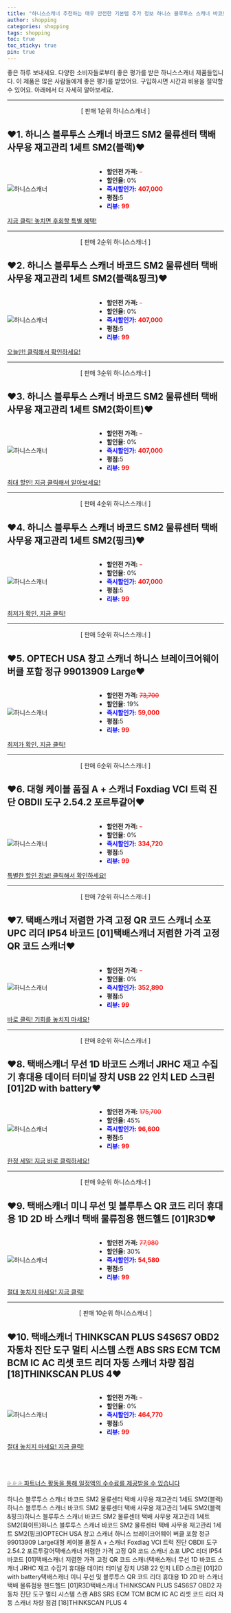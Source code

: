 ```yaml
---
title: "하니스스캐너 추천하는 매우 안전한 기본템 추가 정보 하니스 블루투스 스캐너 바코드 SM2"
author: shopping
categories: shopping
tags: shopping
toc: true
toc_sticky: true
pin: true
---
```

좋은 하루 보내세요. 다양한 소비자들로부터 좋은 평가를 받은 하니스스캐너 제품들입니다. 이 제품은 많은 사람들에게 좋은 평가를 받았어요. 구입하시면 시간과 비용을 절약할 수 있어요. 아래에서 더 자세히 알아보세요.

---
<p class="toplist" style="margin: 0 auto; display: block; width: fit-content;">[ 판매 1순위 하니스스캐너 ]</p>

<h2><strong>❤️1. 하니스 블루투스 스캐너 바코드 SM2 물류센터 택배 사무용 재고관리 1세트 SM2(블랙)❤️</strong></h2>

<div style="display: flex; align-items: center;">
    <div style="flex: 0.4;">
        <img src="https://thumbnail8.coupangcdn.com/thumbnails/remote/230x230ex/image/vendor_inventory/302e/ced43aaaa78de1270aeb48d4156eeef3dcbf6d5f6854ec99b3344406331e.png" alt="하니스스캐너" style="max-width: 100%;">
    </div>
    <div style="flex: 0.6; margin-left: 10px;">
        <ul>
            <li><strong>할인전 가격:</strong> <del style="color: red;">-</del></li>
            <li><strong>할인율:</strong> 0%</li>
            <li><span style='color:blue'><strong>즉시할인가:</strong></span> <span style='color:red'><strong>407,000</strong></span></li>
            <li><strong>평점:</strong>5</li>
            <li><span style='color:blue'><strong>리뷰:</strong></span> <span style='color:red'><strong>99</strong></span></li>
        </ul>
    </div>
</div>
<div class="center">
    <a href="https://William4Davisa.github.io?lptag=AF9450613&subid=githubio&pageKey=7813831278&traceid=V0-153&itemId=21203343111&vendorItemId=88264599292" class="myButton">
        지금 클릭! 놓치면 후회할 특별 혜택!
    </a>
</div>


---
<p class="toplist" style="margin: 0 auto; display: block; width: fit-content;">[ 판매 2순위 하니스스캐너 ]</p>

<h2><strong>❤️2. 하니스 블루투스 스캐너 바코드 SM2 물류센터 택배 사무용 재고관리 1세트 SM2(블랙&핑크)❤️</strong></h2>

<div style="display: flex; align-items: center;">
    <div style="flex: 0.4;">
        <img src="https://thumbnail6.coupangcdn.com/thumbnails/remote/230x230ex/image/vendor_inventory/b2f1/dc27f3633df30f1a589ad93749ba5b265e153797b0c83871bbb123872f77.png" alt="하니스스캐너" style="max-width: 100%;">
    </div>
    <div style="flex: 0.6; margin-left: 10px;">
        <ul>
            <li><strong>할인전 가격:</strong> <del style="color: red;">-</del></li>
            <li><strong>할인율:</strong> 0%</li>
            <li><span style='color:blue'><strong>즉시할인가:</strong></span> <span style='color:red'><strong>407,000</strong></span></li>
            <li><strong>평점:</strong>5</li>
            <li><span style='color:blue'><strong>리뷰:</strong></span> <span style='color:red'><strong>99</strong></span></li>
        </ul>
    </div>
</div>
<div class="center">
    <a href="https://William4Davisa.github.io?lptag=AF9450613&subid=githubio&pageKey=7813831278&traceid=V0-153&itemId=21203343108&vendorItemId=88264599263" class="myButton">
        오늘만! 클릭해서 확인하세요!
    </a>
</div>


---
<p class="toplist" style="margin: 0 auto; display: block; width: fit-content;">[ 판매 3순위 하니스스캐너 ]</p>

<h2><strong>❤️3. 하니스 블루투스 스캐너 바코드 SM2 물류센터 택배 사무용 재고관리 1세트 SM2(화이트)❤️</strong></h2>

<div style="display: flex; align-items: center;">
    <div style="flex: 0.4;">
        <img src="https://thumbnail8.coupangcdn.com/thumbnails/remote/230x230ex/image/vendor_inventory/302e/ced43aaaa78de1270aeb48d4156eeef3dcbf6d5f6854ec99b3344406331e.png" alt="하니스스캐너" style="max-width: 100%;">
    </div>
    <div style="flex: 0.6; margin-left: 10px;">
        <ul>
            <li><strong>할인전 가격:</strong> <del style="color: red;">-</del></li>
            <li><strong>할인율:</strong> 0%</li>
            <li><span style='color:blue'><strong>즉시할인가:</strong></span> <span style='color:red'><strong>407,000</strong></span></li>
            <li><strong>평점:</strong>5</li>
            <li><span style='color:blue'><strong>리뷰:</strong></span> <span style='color:red'><strong>99</strong></span></li>
        </ul>
    </div>
</div>
<div class="center">
    <a href="https://William4Davisa.github.io?lptag=AF9450613&subid=githubio&pageKey=7813831278&traceid=V0-153&itemId=21203343106&vendorItemId=88264599256" class="myButton">
        최대 할인! 지금 클릭해서 알아보세요!
    </a>
</div>


---
<p class="toplist" style="margin: 0 auto; display: block; width: fit-content;">[ 판매 4순위 하니스스캐너 ]</p>

<h2><strong>❤️4. 하니스 블루투스 스캐너 바코드 SM2 물류센터 택배 사무용 재고관리 1세트 SM2(핑크)❤️</strong></h2>

<div style="display: flex; align-items: center;">
    <div style="flex: 0.4;">
        <img src="https://thumbnail6.coupangcdn.com/thumbnails/remote/230x230ex/image/vendor_inventory/7ed6/d0f95ab32d9154e1079d9b2405f5307a21834ab656c920d9838cccc01e1d.png" alt="하니스스캐너" style="max-width: 100%;">
    </div>
    <div style="flex: 0.6; margin-left: 10px;">
        <ul>
            <li><strong>할인전 가격:</strong> <del style="color: red;">-</del></li>
            <li><strong>할인율:</strong> 0%</li>
            <li><span style='color:blue'><strong>즉시할인가:</strong></span> <span style='color:red'><strong>407,000</strong></span></li>
            <li><strong>평점:</strong>5</li>
            <li><span style='color:blue'><strong>리뷰:</strong></span> <span style='color:red'><strong>99</strong></span></li>
        </ul>
    </div>
</div>
<div class="center">
    <a href="https://William4Davisa.github.io?lptag=AF9450613&subid=githubio&pageKey=7813831278&traceid=V0-153&itemId=21203343113&vendorItemId=88264599300" class="myButton">
        최저가 확인, 지금 클릭!
    </a>
</div>


---
<p class="toplist" style="margin: 0 auto; display: block; width: fit-content;">[ 판매 5순위 하니스스캐너 ]</p>

<h2><strong>❤️5. OPTECH USA 창고 스캐너 하니스 브레이크어웨이 버클 포함 정규 99013909 Large❤️</strong></h2>

<div style="display: flex; align-items: center;">
    <div style="flex: 0.4;">
        <img src="https://thumbnail6.coupangcdn.com/thumbnails/remote/230x230ex/image/vendor_inventory/8fe3/7c9322896e4f685bdc360c52a802b499944b8eb0f66f91aac1ba80a2e4d6.jpg" alt="하니스스캐너" style="max-width: 100%;">
    </div>
    <div style="flex: 0.6; margin-left: 10px;">
        <ul>
            <li><strong>할인전 가격:</strong> <del style="color: red;">73,700</del></li>
            <li><strong>할인율:</strong> 19%</li>
            <li><span style='color:blue'><strong>즉시할인가:</strong></span> <span style='color:red'><strong>59,000</strong></span></li>
            <li><strong>평점:</strong>5</li>
            <li><span style='color:blue'><strong>리뷰:</strong></span> <span style='color:red'><strong>99</strong></span></li>
        </ul>
    </div>
</div>
<div class="center">
    <a href="https://William4Davisa.github.io?lptag=AF9450613&subid=githubio&pageKey=7822214146&traceid=V0-153&itemId=21249489131&vendorItemId=90750731001" class="myButton">
        최저가 확인, 지금 클릭!
    </a>
</div>


---
<p class="toplist" style="margin: 0 auto; display: block; width: fit-content;">[ 판매 6순위 하니스스캐너 ]</p>

<h2><strong>❤️6. 대형 케이블 품질 A + 스캐너 Foxdiag VCI 트럭 진단 OBDII 도구 2.54.2 포르투갈어❤️</strong></h2>

<div style="display: flex; align-items: center;">
    <div style="flex: 0.4;">
        <img src="https://thumbnail9.coupangcdn.com/thumbnails/remote/230x230ex/image/vendor_inventory/7c1b/62945535335d1ba60daf721ac30f8358417e8d766b3ba741cf8903f628c7.jpg" alt="하니스스캐너" style="max-width: 100%;">
    </div>
    <div style="flex: 0.6; margin-left: 10px;">
        <ul>
            <li><strong>할인전 가격:</strong> <del style="color: red;">-</del></li>
            <li><strong>할인율:</strong> 0%</li>
            <li><span style='color:blue'><strong>즉시할인가:</strong></span> <span style='color:red'><strong>334,720</strong></span></li>
            <li><strong>평점:</strong>5</li>
            <li><span style='color:blue'><strong>리뷰:</strong></span> <span style='color:red'><strong>99</strong></span></li>
        </ul>
    </div>
</div>
<div class="center">
    <a href="https://William4Davisa.github.io?lptag=AF9450613&subid=githubio&pageKey=7559597274&traceid=V0-153&itemId=19913065995&vendorItemId=90135252398" class="myButton">
        특별한 할인 정보! 클릭해서 확인하세요!
    </a>
</div>


---
<p class="toplist" style="margin: 0 auto; display: block; width: fit-content;">[ 판매 7순위 하니스스캐너 ]</p>

<h2><strong>❤️7. 택배스캐너 저렴한 가격 고정 QR 코드 스캐너 소포 UPC 리더 IP54 바코드 [01]택배스캐너 저렴한 가격 고정 QR 코드 스캐너❤️</strong></h2>

<div style="display: flex; align-items: center;">
    <div style="flex: 0.4;">
        <img src="https://thumbnail10.coupangcdn.com/thumbnails/remote/230x230ex/image/vendor_inventory/d2ba/4ab624f146997b8844993cfc4cfecb68cdd91502050641d4155b70220078.jpg" alt="하니스스캐너" style="max-width: 100%;">
    </div>
    <div style="flex: 0.6; margin-left: 10px;">
        <ul>
            <li><strong>할인전 가격:</strong> <del style="color: red;">-</del></li>
            <li><strong>할인율:</strong> 0%</li>
            <li><span style='color:blue'><strong>즉시할인가:</strong></span> <span style='color:red'><strong>352,890</strong></span></li>
            <li><strong>평점:</strong>5</li>
            <li><span style='color:blue'><strong>리뷰:</strong></span> <span style='color:red'><strong>99</strong></span></li>
        </ul>
    </div>
</div>
<div class="center">
    <a href="https://William4Davisa.github.io?lptag=AF9450613&subid=githubio&pageKey=8133725676&traceid=V0-153&itemId=23101989310&vendorItemId=90135314068" class="myButton">
        바로 클릭! 기회를 놓치지 마세요!
    </a>
</div>


---
<p class="toplist" style="margin: 0 auto; display: block; width: fit-content;">[ 판매 8순위 하니스스캐너 ]</p>

<h2><strong>❤️8. 택배스캐너 무선 1D 바코드 스캐너 JRHC 재고 수집기 휴대용 데이터 터미널 장치 USB 22 인치 LED 스크린 [01]2D with battery❤️</strong></h2>

<div style="display: flex; align-items: center;">
    <div style="flex: 0.4;">
        <img src="https://thumbnail8.coupangcdn.com/thumbnails/remote/230x230ex/image/vendor_inventory/128b/70a4d54a33f535e5c3efe52914eadee9da46d4cc25e2d370e44266f6e174.jpg" alt="하니스스캐너" style="max-width: 100%;">
    </div>
    <div style="flex: 0.6; margin-left: 10px;">
        <ul>
            <li><strong>할인전 가격:</strong> <del style="color: red;">175,700</del></li>
            <li><strong>할인율:</strong> 45%</li>
            <li><span style='color:blue'><strong>즉시할인가:</strong></span> <span style='color:red'><strong>96,600</strong></span></li>
            <li><strong>평점:</strong>5</li>
            <li><span style='color:blue'><strong>리뷰:</strong></span> <span style='color:red'><strong>99</strong></span></li>
        </ul>
    </div>
</div>
<div class="center">
    <a href="https://William4Davisa.github.io?lptag=AF9450613&subid=githubio&pageKey=8103978831&traceid=V0-153&itemId=22932564490&vendorItemId=90732658183" class="myButton">
        한정 세일! 지금 바로 클릭하세요!
    </a>
</div>


---
<p class="toplist" style="margin: 0 auto; display: block; width: fit-content;">[ 판매 9순위 하니스스캐너 ]</p>

<h2><strong>❤️9. 택배스캐너 미니 무선 및 블루투스 QR 코드 리더 휴대용 1D 2D 바 스캐너 택배 물류점용 핸드헬드 [01]R3D❤️</strong></h2>

<div style="display: flex; align-items: center;">
    <div style="flex: 0.4;">
        <img src="https://thumbnail9.coupangcdn.com/thumbnails/remote/230x230ex/image/vendor_inventory/dde7/8523326987afdb66b31aeec04944991c062c34649b01c73b60ff8383c7e5.jpg" alt="하니스스캐너" style="max-width: 100%;">
    </div>
    <div style="flex: 0.6; margin-left: 10px;">
        <ul>
            <li><strong>할인전 가격:</strong> <del style="color: red;">77,980</del></li>
            <li><strong>할인율:</strong> 30%</li>
            <li><span style='color:blue'><strong>즉시할인가:</strong></span> <span style='color:red'><strong>54,580</strong></span></li>
            <li><strong>평점:</strong>5</li>
            <li><span style='color:blue'><strong>리뷰:</strong></span> <span style='color:red'><strong>99</strong></span></li>
        </ul>
    </div>
</div>
<div class="center">
    <a href="https://William4Davisa.github.io?lptag=AF9450613&subid=githubio&pageKey=8104116704&traceid=V0-153&itemId=22933128096&vendorItemId=90766303567" class="myButton">
        절대 놓치지 마세요! 지금 클릭!
    </a>
</div>


---
<p class="toplist" style="margin: 0 auto; display: block; width: fit-content;">[ 판매 10순위 하니스스캐너 ]</p>

<h2><strong>❤️10. 택배스캐너 THINKSCAN PLUS S4S6S7 OBD2 자동차 진단 도구 멀티 시스템 스캔 ABS SRS ECM TCM BCM IC AC 리셋 코드 리더 자동 스캐너 차량 점검 [18]THINKSCAN PLUS 4❤️</strong></h2>

<div style="display: flex; align-items: center;">
    <div style="flex: 0.4;">
        <img src="https://thumbnail8.coupangcdn.com/thumbnails/remote/230x230ex/image/vendor_inventory/200f/bbbbbc682076676df61f8ec99e0c9172d8bd5d6c9d19b3a936a955cb82aa.jpg" alt="하니스스캐너" style="max-width: 100%;">
    </div>
    <div style="flex: 0.6; margin-left: 10px;">
        <ul>
            <li><strong>할인전 가격:</strong> <del style="color: red;">-</del></li>
            <li><strong>할인율:</strong> 0%</li>
            <li><span style='color:blue'><strong>즉시할인가:</strong></span> <span style='color:red'><strong>464,770</strong></span></li>
            <li><strong>평점:</strong>5</li>
            <li><span style='color:blue'><strong>리뷰:</strong></span> <span style='color:red'><strong>99</strong></span></li>
        </ul>
    </div>
</div>
<div class="center">
    <a href="https://William4Davisa.github.io?lptag=AF9450613&subid=githubio&pageKey=8133702664&traceid=V0-153&itemId=23101891592&vendorItemId=90135217267" class="myButton">
        절대 놓치지 마세요! 지금 클릭!
    </a>
</div>

<br><br><br>[💦 💦 💦 파트너스 활동을 통해 일정액의 수수료를 제공받을 수 있습니다](https://link.coupang.com/a/bcpT2c)<br><br>하니스 블루투스 스캐너 바코드 SM2 물류센터 택배 사무용 재고관리 1세트 SM2(블랙)하니스 블루투스 스캐너 바코드 SM2 물류센터 택배 사무용 재고관리 1세트 SM2(블랙&핑크)하니스 블루투스 스캐너 바코드 SM2 물류센터 택배 사무용 재고관리 1세트 SM2(화이트)하니스 블루투스 스캐너 바코드 SM2 물류센터 택배 사무용 재고관리 1세트 SM2(핑크)OPTECH USA 창고 스캐너 하니스 브레이크어웨이 버클 포함 정규 99013909 Large대형 케이블 품질 A + 스캐너 Foxdiag VCI 트럭 진단 OBDII 도구 2.54.2 포르투갈어택배스캐너 저렴한 가격 고정 QR 코드 스캐너 소포 UPC 리더 IP54 바코드 [01]택배스캐너 저렴한 가격 고정 QR 코드 스캐너택배스캐너 무선 1D 바코드 스캐너 JRHC 재고 수집기 휴대용 데이터 터미널 장치 USB 22 인치 LED 스크린 [01]2D with battery택배스캐너 미니 무선 및 블루투스 QR 코드 리더 휴대용 1D 2D 바 스캐너 택배 물류점용 핸드헬드 [01]R3D택배스캐너 THINKSCAN PLUS S4S6S7 OBD2 자동차 진단 도구 멀티 시스템 스캔 ABS SRS ECM TCM BCM IC AC 리셋 코드 리더 자동 스캐너 차량 점검 [18]THINKSCAN PLUS 4